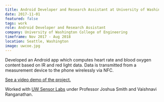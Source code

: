 ```yaml
---
title: Android Developer and Research Assistant at University of Washington College of Engineering (Nov 2017 - Aug 2018)
date: 2017-11-01
featured: false
tags: work
role: Android Developer and Research Assistant
company: University of Washington College of Engineering
timeframe: Nov 2017 - Aug 2018
location: Seattle, Washington
image: uwcoe.jpg
---
```

Developed an Android app which computes heart rate and blood oxygen content based on IR and red light data. Data is transmitted from a measurement device to the phone wirelessly via NFC.

[See a video demo of the project.](https://www.youtube.com/watch?v=6DQJ0yeGwvQ)

Worked with [UW Sensor Labs](sensor.cs.washington.edu) under Professor Joshua Smith and Vaishnavi Ranganathan.